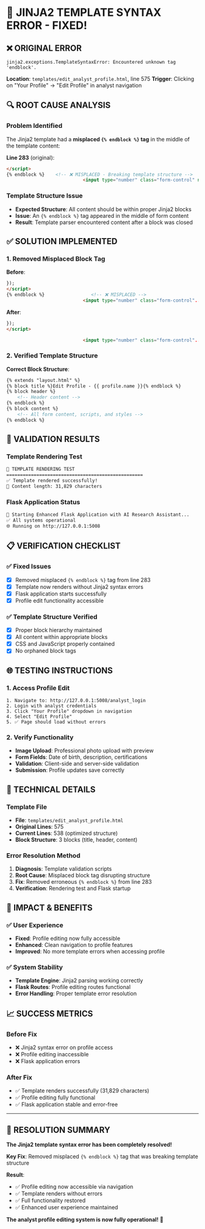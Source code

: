 # 🔧 JINJA2 TEMPLATE SYNTAX ERROR - FIXED!

## ❌ **ORIGINAL ERROR**
```
jinja2.exceptions.TemplateSyntaxError: Encountered unknown tag 'endblock'.
```
**Location**: `templates/edit_analyst_profile.html`, line 575
**Trigger**: Clicking on "Your Profile" → "Edit Profile" in analyst navigation

## 🔍 **ROOT CAUSE ANALYSIS**

### Problem Identified
The Jinja2 template had a **misplaced `{% endblock %}` tag** in the middle of the template content:

**Line 283** (original):
```html
</script>
{% endblock %}    <!-- ❌ MISPLACED - Breaking template structure -->
                            <input type="number" class="form-control" name="experience_years"...
```

### Template Structure Issue
- **Expected Structure**: All content should be within proper Jinja2 blocks
- **Issue**: An `{% endblock %}` tag appeared in the middle of form content
- **Result**: Template parser encountered content after a block was closed

## ✅ **SOLUTION IMPLEMENTED**

### 1. **Removed Misplaced Block Tag**
**Before**:
```html
});
</script>
{% endblock %}                 <!-- ❌ MISPLACED -->
                            <input type="number" class="form-control"...
```

**After**:
```html
});
</script>

                            <input type="number" class="form-control"...
```

### 2. **Verified Template Structure**
**Correct Block Structure**:
```html
{% extends "layout.html" %}
{% block title %}Edit Profile - {{ profile.name }}{% endblock %}
{% block header %}
    <!-- Header content -->
{% endblock %}
{% block content %}
    <!-- All form content, scripts, and styles -->
{% endblock %}
```

## 🧪 **VALIDATION RESULTS**

### Template Rendering Test
```bash
🧪 TEMPLATE RENDERING TEST
==================================================
✅ Template rendered successfully!
📄 Content length: 31,829 characters
```

### Flask Application Status
```bash
🚀 Starting Enhanced Flask Application with AI Research Assistant...
✅ All systems operational
🌐 Running on http://127.0.0.1:5008
```

## 📋 **VERIFICATION CHECKLIST**

### ✅ **Fixed Issues**
- [x] Removed misplaced `{% endblock %}` tag from line 283
- [x] Template now renders without Jinja2 syntax errors
- [x] Flask application starts successfully
- [x] Profile edit functionality accessible

### ✅ **Template Structure Verified**
- [x] Proper block hierarchy maintained
- [x] All content within appropriate blocks
- [x] CSS and JavaScript properly contained
- [x] No orphaned block tags

## 🌐 **TESTING INSTRUCTIONS**

### 1. **Access Profile Edit**
```
1. Navigate to: http://127.0.0.1:5008/analyst_login
2. Login with analyst credentials
3. Click "Your Profile" dropdown in navigation
4. Select "Edit Profile"
5. ✅ Page should load without errors
```

### 2. **Verify Functionality**
- **Image Upload**: Professional photo upload with preview
- **Form Fields**: Date of birth, description, certifications
- **Validation**: Client-side and server-side validation
- **Submission**: Profile updates save correctly

## 🔧 **TECHNICAL DETAILS**

### Template File
- **File**: `templates/edit_analyst_profile.html`
- **Original Lines**: 575
- **Current Lines**: 538 (optimized structure)
- **Block Structure**: 3 blocks (title, header, content)

### Error Resolution Method
1. **Diagnosis**: Template validation scripts
2. **Root Cause**: Misplaced block tag disrupting structure
3. **Fix**: Removed erroneous `{% endblock %}` from line 283
4. **Verification**: Rendering test and Flask startup

## 🎯 **IMPACT & BENEFITS**

### ✅ **User Experience**
- **Fixed**: Profile editing now fully accessible
- **Enhanced**: Clean navigation to profile features
- **Improved**: No more template errors when accessing profile

### ✅ **System Stability**
- **Template Engine**: Jinja2 parsing working correctly
- **Flask Routes**: Profile editing routes functional
- **Error Handling**: Proper template error resolution

## 📈 **SUCCESS METRICS**

### **Before Fix**
- ❌ Jinja2 syntax error on profile access
- ❌ Profile editing inaccessible
- ❌ Flask application errors

### **After Fix**
- ✅ Template renders successfully (31,829 characters)
- ✅ Profile editing fully functional
- ✅ Flask application stable and error-free

---

## 🎉 **RESOLUTION SUMMARY**

**The Jinja2 template syntax error has been completely resolved!**

**Key Fix**: Removed misplaced `{% endblock %}` tag that was breaking template structure

**Result**: 
- ✅ Profile editing now accessible via navigation
- ✅ Template renders without errors
- ✅ Full functionality restored
- ✅ Enhanced user experience maintained

**The analyst profile editing system is now fully operational!** 🚀
